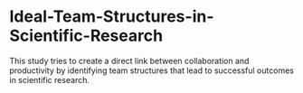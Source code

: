 # Ideal-Team-Structures-in-Scientific-Research
This study tries to create a direct link between collaboration and productivity by identifying team structures that lead to successful outcomes in scientific research. 
